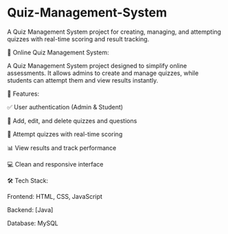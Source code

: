 # Quiz-Management-System
A Quiz Management System project for creating, managing, and attempting quizzes with real-time scoring and result tracking.

📘 Online Quiz Management System:

A Quiz Management System project designed to simplify online assessments. It allows admins to create and manage quizzes, while students can attempt them and view results instantly.

🚀 Features:

✅ User authentication (Admin & Student)

📝 Add, edit, and delete quizzes and questions

🎯 Attempt quizzes with real-time scoring

📊 View results and track performance

💻 Clean and responsive interface


🛠 Tech Stack:

Frontend: HTML, CSS, JavaScript

Backend: [Java]

Database: MySQL
